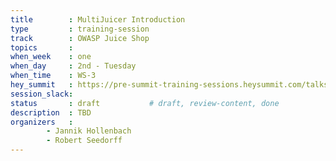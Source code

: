 ```yaml
---
title        : MultiJuicer Introduction
type         : training-session
track        : OWASP Juice Shop
topics       : 
when_week    : one
when_day     : 2nd - Tuesday
when_time    : WS-3
hey_summit   : https://pre-summit-training-sessions.heysummit.com/talks/multijuicer-introduction/
session_slack:
status       : draft           # draft, review-content, done
description  : TBD
organizers   : 
        - Jannik Hollenbach
        - Robert Seedorff 
---
```


<!--(add intro)

## WHY

(...)

## What

(...)

## Outcomes

(...)

## References

(...)


## Previous-->


